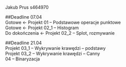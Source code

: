 Jakub Prus
s464970

##Deadline 07.04  
Gotowe <- Projekt 01 – Podstawowe operacje punktowe  
Gotowe <- Projekt 02_1 – Histogram  
Do dokończenia <- Projekt 02_2 – Splot, rozmywanie  

##Deadline 21.04  
Projekt 03_1 – Wykrywanie krawędzi – podstawy  
Projekt 03_2 – Wykrywanie krawędzi – Canny  
04 – Binaryzacja  
